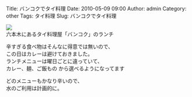 Title: バンコクでタイ料理
Date: 2010-05-09 09:00
Author: admin
Category: other
Tags: タイ料理
Slug: バンコクでタイ料理

[![](http://farm5.static.flickr.com/4008/4580213380_e972ff0af9_m.jpg)](http://www.flickr.com/photos/46200029@N06/4580213380/)  
六本木にあるタイ料理屋「バンコク」のランチ

辛すぎる食べ物はそんなに得意では無いので、  
この日はカレーは避けておきました。  
ランチメニューは曜日ごとに違っていて、  
カレー、麺、ご飯もの から選べるようになってます

どのメニューもかなり辛いので、  
水のご利用は計画的に。
